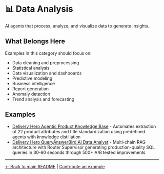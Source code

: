 # 📊 Data Analysis

AI agents that process, analyze, and visualize data to generate insights.

## What Belongs Here

Examples in this category should focus on:
- Data cleaning and preprocessing
- Statistical analysis
- Data visualization and dashboards
- Predictive modeling
- Business intelligence
- Report generation
- Anomaly detection
- Trend analysis and forecasting

## Examples

- [Delivery Hero Agentic Product Knowledge Base](delivery-hero-product-knowledge-base.md) - Automates extraction of 22 product attributes and title standardization using predefined agents with knowledge distillation
- [Delivery Hero QueryAnswerBird AI Data Analyst](delivery-hero-queryanswerbird-text-to-sql.md) - Multi-chain RAG architecture with Router Supervisor generating production-quality SQL queries in 30-60 seconds through 500+ A/B tested improvements

---

[← Back to main README](../../README.md) | [Contribute an example](../../CONTRIBUTING.md)
